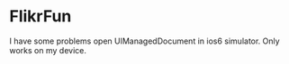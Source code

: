 FlikrFun
========
I have some problems open UIManagedDocument in ios6 simulator. Only works on my device. 
